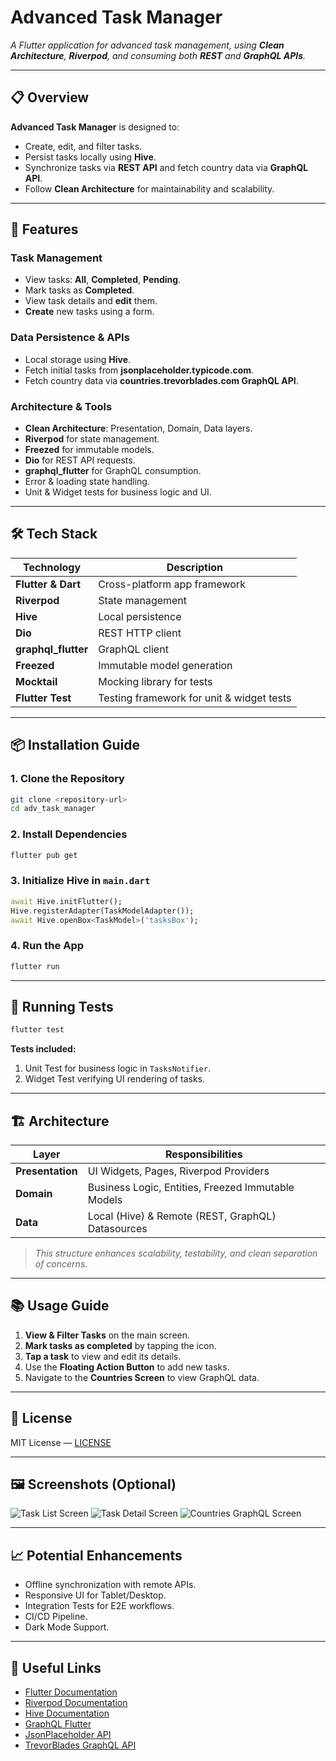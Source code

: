
# Advanced Task Manager

_A Flutter application for advanced task management, using **Clean Architecture**, **Riverpod**, and consuming both **REST** and **GraphQL APIs**._

---

## 📋 Overview

**Advanced Task Manager** is designed to:

- Create, edit, and filter tasks.
- Persist tasks locally using **Hive**.
- Synchronize tasks via **REST API** and fetch country data via **GraphQL API**.
- Follow **Clean Architecture** for maintainability and scalability.

---

## 🚀 Features

### Task Management
- View tasks: **All**, **Completed**, **Pending**.
- Mark tasks as **Completed**.
- View task details and **edit** them.
- **Create** new tasks using a form.

### Data Persistence & APIs
- Local storage using **Hive**.
- Fetch initial tasks from **jsonplaceholder.typicode.com**.
- Fetch country data via **countries.trevorblades.com GraphQL API**.

### Architecture & Tools
- **Clean Architecture**: Presentation, Domain, Data layers.
- **Riverpod** for state management.
- **Freezed** for immutable models.
- **Dio** for REST API requests.
- **graphql_flutter** for GraphQL consumption.
- Error & loading state handling.
- Unit & Widget tests for business logic and UI.

---

## 🛠️ Tech Stack

| Technology         | Description                                  |
|--------------------|----------------------------------------------|
| **Flutter & Dart**  | Cross-platform app framework                |
| **Riverpod**        | State management                           |
| **Hive**            | Local persistence                         |
| **Dio**             | REST HTTP client                          |
| **graphql_flutter** | GraphQL client                            |
| **Freezed**         | Immutable model generation                 |
| **Mocktail**        | Mocking library for tests                  |
| **Flutter Test**    | Testing framework for unit & widget tests  |

---

## 📦 Installation Guide

### 1. Clone the Repository
```bash
git clone <repository-url>
cd adv_task_manager
```

### 2. Install Dependencies
```bash
flutter pub get
```

### 3. Initialize Hive in `main.dart`
```dart
await Hive.initFlutter();
Hive.registerAdapter(TaskModelAdapter());
await Hive.openBox<TaskModel>('tasksBox');
```

### 4. Run the App
```bash
flutter run
```

---

## 🧪 Running Tests

```bash
flutter test
```

**Tests included:**
1. Unit Test for business logic in `TasksNotifier`.
2. Widget Test verifying UI rendering of tasks.

---

## 🏗 Architecture

| Layer             | Responsibilities                                         |
|-------------------|---------------------------------------------------------|
| **Presentation**   | UI Widgets, Pages, Riverpod Providers                   |
| **Domain**         | Business Logic, Entities, Freezed Immutable Models      |
| **Data**           | Local (Hive) & Remote (REST, GraphQL) Datasources       |

> _This structure enhances scalability, testability, and clean separation of concerns._

---

## 📚 Usage Guide

1. **View & Filter Tasks** on the main screen.
2. **Mark tasks as completed** by tapping the icon.
3. **Tap a task** to view and edit its details.
4. Use the **Floating Action Button** to add new tasks.
5. Navigate to the **Countries Screen** to view GraphQL data.

---

## 📄 License

MIT License — [LICENSE](LICENSE)

---

## 🖼️ Screenshots (Optional)

![Task List Screen](assets/screenshots/task_list.png "Task List Screen")
![Task Detail Screen](assets/screenshots/task_detail.png "Task Detail Screen")
![Countries GraphQL Screen](assets/screenshots/countries_screen.png "Countries Screen")

---

## 📈 Potential Enhancements
- Offline synchronization with remote APIs.
- Responsive UI for Tablet/Desktop.
- Integration Tests for E2E workflows.
- CI/CD Pipeline.
- Dark Mode Support.

---

## 🔗 Useful Links
- [Flutter Documentation](https://flutter.dev/docs)
- [Riverpod Documentation](https://riverpod.dev)
- [Hive Documentation](https://docs.hivedb.dev)
- [GraphQL Flutter](https://pub.dev/packages/graphql_flutter)
- [JsonPlaceholder API](https://jsonplaceholder.typicode.com)
- [TrevorBlades GraphQL API](https://countries.trevorblades.com)
